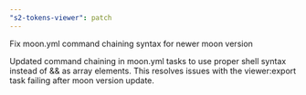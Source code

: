 ```yaml
---
"s2-tokens-viewer": patch
---
```


Fix moon.yml command chaining syntax for newer moon version

Updated command chaining in moon.yml tasks to use proper shell syntax instead of && as array elements. This resolves issues with the viewer:export task failing after moon version update.
